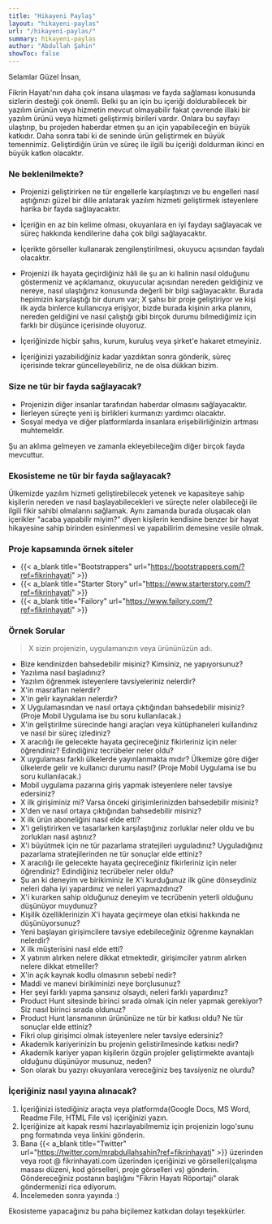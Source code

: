 ```yaml
---
title: "Hikayeni Paylaş"
layout: "hikayeni-paylas"
url: "/hikayeni-paylas/"
summary: hikayeni-paylas
author: "Abdullah Şahin"
showToc: false
---
```


Selamlar Güzel İnsan,

Fikrin Hayatı'nın daha çok insana ulaşması ve fayda sağlaması konusunda sizlerin desteği çok önemli. Belki şu an için bu içeriği doldurabilecek bir yazılım ürünün veya hizmetin mevcut olmayabilir fakat çevrende illaki bir yazılım ürünü veya hizmeti geliştirmiş birileri vardır. Onlara bu sayfayı ulaştırıp, bu projeden haberdar etmen şu an için yapabileceğin en büyük katkıdır. Daha sonra tabi ki de seninde ürün geliştirmek en büyük temennimiz. Geliştirdiğin ürün ve süreç ile ilgili bu içeriği doldurman ikinci en büyük katkın olacaktır.

### Ne beklenilmekte?

- Projenizi geliştirirken ne tür engellerle karşılaştınızı ve bu engelleri nasıl aştığınızı güzel bir dille anlatarak yazılım hizmeti geliştirmek isteyenlere harika bir fayda sağlayacaktır.

- İçeriğin en az bin kelime olması, okuyanlara en iyi faydayı sağlayacak ve süreç hakkında kendilerine daha çok bilgi sağlayacaktır.

- İçerikte görseller kullanarak zengilenştirilmesi, okuyucu açısından faydalı olacaktır.

- Projenizi ilk hayata geçirdiğiniz hâli ile şu an ki halinin nasıl olduğunu göstermeniz ve açıklamanız, okuyucular açısından nereden geldiğiniz ve nereye, nasıl ulaştığınız konusunda değerli bir bilgi sağlayacaktır. Burada hepimizin karşılaştığı bir durum var; X şahsı bir proje geliştiriyor ve kişi ilk ayda binlerce kullanıcıya erişiyor, bizde burada kişinin arka planını, nereden geldiğini ve nasıl çalıştığı gibi birçok durumu bilmediğimiz için farklı bir düşünce içerisinde oluyoruz.

- İçeriğinizde hiçbir şahıs, kurum, kuruluş veya şirket'e hakaret etmeyiniz.

- İçeriğinizi yazabilidğiniz kadar yazdıktan sonra gönderik, süreç içerisinde tekrar güncelleyebiliriz, ne de olsa dükkan bizim.

### Size ne tür bir fayda sağlayacak?

- Projenizin diğer insanlar tarafından haberdar olmasını sağlayacaktır.
- İlerleyen süreçte yeni iş birlikleri kurmanızı yardımcı olacaktır.
- Sosyal medya ve diğer platformlarda insanlara erişebilirliğinizin artması muhtemeldir.

Şu an aklıma gelmeyen ve zamanla ekleyebileceğim diğer birçok fayda mevcuttur.

### Ekosisteme ne tür bir fayda sağlayacak?

Ülkemizde yazılım hizmeti geliştirebilecek yetenek ve kapasiteye sahip kişilerin nereden ve nasıl başlayabilecekleri ve süreçte neler olabileceği ile ilgili fikir sahibi olmalarını sağlamak. Aynı zamanda burada oluşacak olan içerikler "acaba yapabilir miyim?" diyen kişilerin kendisine benzer bir hayat hikayesine sahip birinden esinlenmesi ve yapabilirim demesine vesile olmak.

### Proje kapsamında örnek siteler

- {{< a_blank title="Bootstrappers" url="https://bootstrappers.com/?ref=fikrinhayati" >}}
- {{< a_blank title="Starter Story" url="https://www.starterstory.com/?ref=fikrinhayati" >}}
- {{< a_blank title="Failory" url="https://www.failory.com/?ref=fikrinhayati" >}}

### Örnek Sorular

> X sizin projenizin, uygulamanızın veya ürününüzün adı.

- Bize kendinizden bahsedebilir misiniz? Kimsiniz, ne yapıyorsunuz?
- Yazılıma nasıl başladınız?
- Yazılım öğrenmek isteyenlere tavsiyeleriniz nelerdir?
- X'in masrafları nelerdir?
- X'in gelir kaynakları nelerdir?
- X Uygulamasından ve nasıl ortaya çıktığından bahsedebilir misiniz? (Proje Mobil Uygulama ise bu soru kullanılacak.)
- X'in geliştirilme sürecinde hangi araçları veya kütüphaneleri kullandınız ve nasıl bir süreç izlediniz?
- X aracılığı ile gelecekte hayata geçireceğiniz fikirleriniz için neler öğrendiniz? Edindiğiniz tecrübeler neler oldu?
- X uygulaması farklı ülkelerde yayınlanmakta mıdır? Ülkemize göre diğer ülkelerde gelir ve kullanıcı durumu nasıl? (Proje Mobil Uygulama ise bu soru kullanılacak.)
- Mobil uygulama pazarına giriş yapmak isteyenlere neler tavsiye edersiniz?
- X ilk girişiminiz mi? Varsa önceki girişimlerinizden bahsedebilir misiniz?
- X'den ve nasıl ortaya çıktığından bahsedebilir misiniz?
- X ilk ürün aboneliğini nasıl elde etti?
- X'i geliştirirken ve tasarlarken karşılaştığınız zorluklar neler oldu ve bu zorlukları nasıl aştınız?
- X'i büyütmek için ne tür pazarlama stratejileri uyguladınız? Uyguladığınız pazarlama stratejilerinden ne tür sonuçlar elde ettiniz?
- X aracılığı ile gelecekte hayata geçireceğiniz fikirleriniz için neler öğrendiniz? Edindiğiniz tecrübeler neler oldu?
- Şu an ki deneyim ve birikiminiz ile X'i kurduğunuz ilk güne dönseydiniz neleri daha iyi yapardınız ve neleri yapmazdınız?
- X'i kurarken sahip olduğunuz deneyim ve tecrübenin yeterli olduğunu düşünüyor muydunuz?
- Kişilik özelliklerinizin X'i hayata geçirmeye olan etkisi hakkında ne düşünüyorsunuz?
- Yeni başlayan girişimcilere tavsiye edebileceğiniz öğrenme kaynakları nelerdir?
- X ilk müşterisini nasıl elde etti?
- X yatırım alırken nelere dikkat etmektedir, girişimciler yatırım alırken nelere dikkat etmeliler?
- X'in açık kaynak kodlu olmasının sebebi nedir?
- Maddi ve manevi birikiminizi neye borçlusunuz?
- Her şeyi farklı yapma şansınız olsaydı, neleri farklı yapardınız?
- Product Hunt sitesinde birinci sırada olmak için neler yapmak gerekiyor? Siz nasıl birinci sırada oldunuz?
- Product Hunt lansmanının ürününüze ne tür bir katkısı oldu? Ne tür sonuçlar elde ettiniz?
- Fikri olup girişimci olmak isteyenlere neler tavsiye edersiniz?
- Akademik kariyerinizin bu projenin gelistirilmesinde katkısı nedir?
- Akademik kariyer yapan kişilerin özgün projeler geliştirmekte avantajlı olduğunu düşünüyor musunuz, neden?
- Son olarak bu yazıyı okuyanlara vereceğiniz beş tavsiyeniz ne olurdu?

### İçeriğiniz nasıl yayına alınacak?

1. İçeriğinizi istediğiniz araçta veya platformda(Google Docs, MS Word, Readme File, HTML File vs) içeriğinizi yazın.
2. İçeriğinize ait kapak resmi hazırlayabilmemiz için projenizin logo'sunu png formatında veya linkini gönderin.
3. Bana {{< a_blank title="Twitter" url="https://twitter.com/mrabdullahsahin?ref=fikrinhayati" >}} üzerinden veya root @ fikrinhayati.com üzerinden içeriğinizi ve görselleri(çalışma masası düzeni, kod görselleri, proje görselleri vs) gönderin. Göndereceğiniz postanın başlığını "Fikrin Hayatı Röportajı" olarak göndermenizi rica ediyorum.
4. İncelemeden sonra yayında :)

Ekosisteme yapacağınız bu paha biçilemez katkıdan dolayı teşekkürler.